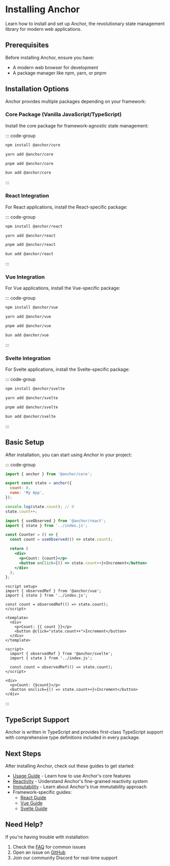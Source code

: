 # **Installing Anchor**

Learn how to install and set up Anchor, the revolutionary state management library for modern web applications.

## **Prerequisites**

Before installing Anchor, ensure you have:

- A modern web browser for development
- A package manager like npm, yarn, or pnpm

## **Installation Options**

Anchor provides multiple packages depending on your framework:

### **Core Package (Vanilla JavaScript/TypeScript)**

Install the core package for framework-agnostic state management:

::: code-group

```bash [NPM]
npm install @anchor/core
```

```bash [Yarn]
yarn add @anchor/core
```

```bash [PNPM]
pnpm add @anchor/core
```

```bash [Bun]
bun add @anchor/core
```

:::

### **React Integration**

For React applications, install the React-specific package:

::: code-group

```bash [NPM]
npm install @anchor/react
```

```bash [Yarn]
yarn add @anchor/react
```

```bash [PNPM]
pnpm add @anchor/react
```

```bash [Bun]
bun add @anchor/react
```

:::

### **Vue Integration**

For Vue applications, install the Vue-specific package:

::: code-group

```bash [NPM]
npm install @anchor/vue
```

```bash [Yarn]
yarn add @anchor/vue
```

```bash [PNPM]
pnpm add @anchor/vue
```

```bash [Bun]
bun add @anchor/vue
```

:::

### **Svelte Integration**

For Svelte applications, install the Svelte-specific package:

::: code-group

```bash [NPM]
npm install @anchor/svelte
```

```bash [Yarn]
yarn add @anchor/svelte
```

```bash [PNPM]
pnpm add @anchor/svelte
```

```bash [Bun]
bun add @anchor/svelte
```

:::

## **Basic Setup**

After installation, you can start using Anchor in your project:

::: code-group

```js [index.js]
import { anchor } from '@anchor/core';

export const state = anchor({
  count: 0,
  name: 'My App',
});

console.log(state.count); // 0
state.count++;
```

```jsx [Counter.jsx]
import { useObserved } from '@anchor/react';
import { state } from '../index.js';

const Counter = () => {
  const count = useObserved(() => state.count);

  return (
    <div>
      <p>Count: {count}</p>
      <button onClick={() => state.count++}>Increment</button>
    </div>
  );
};
```

```vue [Counter.vue]
<script setup>
import { observedRef } from '@anchor/vue';
import { state } from '../index.js';

const count = observedRef(() => state.count);
</script>

<template>
  <div>
    <p>Count: {{ count }}</p>
    <button @click="state.count++">Increment</button>
  </div>
</template>
```

```svelte [Counter.svelte]
<script>
  import { observedRef } from '@anchor/svelte';
  import { state } from '../index.js';

  const count = observedRef(() => state.count);
</script>

<div>
  <p>Count: {$count}</p>
  <button onclick={() => state.count++}>Increment</button>
</div>
```

:::

## **TypeScript Support**

Anchor is written in TypeScript and provides first-class TypeScript support with comprehensive type definitions included in every package.

## **Next Steps**

After installing Anchor, check out these guides to get started:

- [Usage Guide](/usage) - Learn how to use Anchor's core features
- [Reactivity](/reactivity) - Understand Anchor's fine-grained reactivity system
- [Immutability](/immutability) - Learn about Anchor's true immutability approach
- Framework-specific guides:
  - [React Guide](/react/getting-started)
  - [Vue Guide](/vue/getting-started)
  - [Svelte Guide](/svelte/getting-started)

## **Need Help?**

If you're having trouble with installation:

1. Check the [FAQ](/faq) for common issues
2. Open an issue on [GitHub](https://github.com/beerush-id/anchor/issues)
3. Join our community Discord for real-time support
